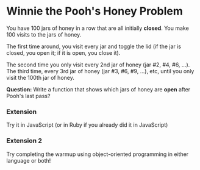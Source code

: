 # Winnie the Pooh's Honey Problem

You have 100 jars of honey in a row that are all initially **closed**. You make 100 visits to the jars of honey.

The first time around, you visit every jar and toggle the lid (if the jar is closed, you open it; if it is open, you close it).

The second time you only visit every 2nd jar of honey (jar #2, #4, #6, ...). The third time, every 3rd jar of honey (jar #3, #6, #9, ...), etc, until you only visit the 100th jar of honey.

**Question:** Write a function that shows which jars of honey are **open** after Pooh's last pass?

### Extension

Try it in JavaScript (or in Ruby if you already did it in JavaScript)

### Extension 2

Try completing the warmup using object-oriented programming in either language or both!
